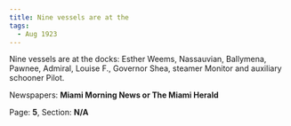 ```yaml
---  
title: Nine vessels are at the  
tags:  
  - Aug 1923  
---  
```

  
Nine vessels are at the docks: Esther Weems, Nassauvian, Ballymena, Pawnee, Admiral, Louise F., Governor Shea, steamer Monitor and auxiliary schooner Pilot.  
  
Newspapers: **Miami Morning News or The Miami Herald**  
  
Page: **5**, Section: **N/A** 
